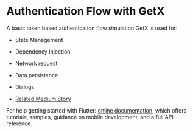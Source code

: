 # Authentication Flow with GetX

A basic token based authentication flow simulation
GetX is used for:
- State Management
- Dependency Injection
- Network request
- Data persistence
- Dialogs


- [Related Medium Story](https://medium.com/p/de3d0313d5ae)


For help getting started with Flutter:
[online documentation](https://flutter.dev/docs), which offers tutorials,
samples, guidance on mobile development, and a full API reference.
